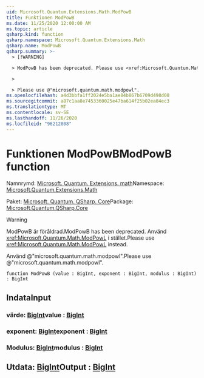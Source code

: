 ```yaml
---
uid: Microsoft.Quantum.Extensions.Math.ModPowB
title: Funktionen ModPowB
ms.date: 11/25/2020 12:00:00 AM
ms.topic: article
qsharp.kind: function
qsharp.namespace: Microsoft.Quantum.Extensions.Math
qsharp.name: ModPowB
qsharp.summary: >-
  > [!WARNING]

  > ModPowB has been deprecated. Please use <xref:Microsoft.Quantum.Math.ModPowL> instead.

  >

  > Please use @"microsoft.quantum.math.modpowl".
ms.openlocfilehash: a4d3bbfa1ff2024e5ba1ae84b867b6709d498d08
ms.sourcegitcommit: a87c1aa8e7453360025e47ba614f25b02ea84ec3
ms.translationtype: MT
ms.contentlocale: sv-SE
ms.lasthandoff: 11/26/2020
ms.locfileid: "96212808"
---
```

# <a name="modpowb-function"></a><span data-ttu-id="da08f-102">Funktionen ModPowB</span><span class="sxs-lookup"><span data-stu-id="da08f-102">ModPowB function</span></span>

<span data-ttu-id="da08f-103">Namnrymd: [Microsoft. Quantum. Extensions. math](xref:Microsoft.Quantum.Extensions.Math)</span><span class="sxs-lookup"><span data-stu-id="da08f-103">Namespace: [Microsoft.Quantum.Extensions.Math](xref:Microsoft.Quantum.Extensions.Math)</span></span>

<span data-ttu-id="da08f-104">Paket: [Microsoft. Quantum. QSharp. Core](https://nuget.org/packages/Microsoft.Quantum.QSharp.Core)</span><span class="sxs-lookup"><span data-stu-id="da08f-104">Package: [Microsoft.Quantum.QSharp.Core](https://nuget.org/packages/Microsoft.Quantum.QSharp.Core)</span></span>


> [!WARNING]
> <span data-ttu-id="da08f-105">ModPowB är föråldrad.</span><span class="sxs-lookup"><span data-stu-id="da08f-105">ModPowB has been deprecated.</span></span> <span data-ttu-id="da08f-106">Använd <xref:Microsoft.Quantum.Math.ModPowL> i stället.</span><span class="sxs-lookup"><span data-stu-id="da08f-106">Please use <xref:Microsoft.Quantum.Math.ModPowL> instead.</span></span>
>
> <span data-ttu-id="da08f-107">Använd @"microsoft.quantum.math.modpowl".</span><span class="sxs-lookup"><span data-stu-id="da08f-107">Please use @"microsoft.quantum.math.modpowl".</span></span>



```qsharp
function ModPowB (value : BigInt, exponent : BigInt, modulus : BigInt) : BigInt
```


## <a name="input"></a><span data-ttu-id="da08f-108">Indata</span><span class="sxs-lookup"><span data-stu-id="da08f-108">Input</span></span>

### <a name="value--bigint"></a><span data-ttu-id="da08f-109">värde: [BigInt](xref:microsoft.quantum.lang-ref.bigint)</span><span class="sxs-lookup"><span data-stu-id="da08f-109">value : [BigInt](xref:microsoft.quantum.lang-ref.bigint)</span></span>




### <a name="exponent--bigint"></a><span data-ttu-id="da08f-110">exponent: [BigInt](xref:microsoft.quantum.lang-ref.bigint)</span><span class="sxs-lookup"><span data-stu-id="da08f-110">exponent : [BigInt](xref:microsoft.quantum.lang-ref.bigint)</span></span>




### <a name="modulus--bigint"></a><span data-ttu-id="da08f-111">Modulus: [BigInt](xref:microsoft.quantum.lang-ref.bigint)</span><span class="sxs-lookup"><span data-stu-id="da08f-111">modulus : [BigInt](xref:microsoft.quantum.lang-ref.bigint)</span></span>





## <a name="output--bigint"></a><span data-ttu-id="da08f-112">Utdata: [BigInt](xref:microsoft.quantum.lang-ref.bigint)</span><span class="sxs-lookup"><span data-stu-id="da08f-112">Output : [BigInt](xref:microsoft.quantum.lang-ref.bigint)</span></span>

